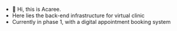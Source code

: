 - 👋 Hi, this is Acaree.
- Here lies the back-end infrastructure for virtual clinic
- Currently in phase 1, with a digital appointment booking system

<!---
Hi-Acaree/Hi-Acaree is a ✨ special ✨ repository because its `README.md` (this file) appears on your GitHub profile.
You can click the Preview link to take a look at your changes.
--->
